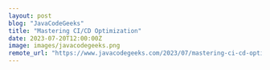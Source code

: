 ```yaml
---
layout: post
blog: "JavaCodeGeeks"
title: "Mastering CI/CD Optimization"
date: 2023-07-20T12:00:00Z
image: images/javacodegeeks.png
remote_url: "https://www.javacodegeeks.com/2023/07/mastering-ci-cd-optimization.html"
---
```

